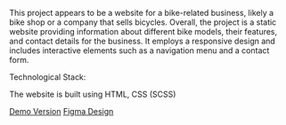 This project appears to be a website for a bike-related business, likely a bike shop or a company that sells bicycles.
Overall, the project is a static website providing information about different bike models, their features, and contact details for the business. It employs a responsive design and includes interactive elements such as a navigation menu and a contact form.

Technological Stack:

The website is built using HTML, CSS (SCSS)

[Demo Version](https://maksymkos.github.io/MYBIKE-landing/)
[Figma Design](https://www.figma.com/file/NZQAIydtHo5QkINyGLHNcq/BIKE-New-Version?node-id=0%3A1&mode=dev)

